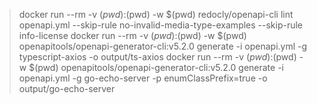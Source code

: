 > docker run --rm -v $(pwd):$(pwd) -w $(pwd) redocly/openapi-cli lint openapi.yml --skip-rule no-invalid-media-type-examples --skip-rule info-license
> docker run --rm -v $(pwd):$(pwd) -w $(pwd) openapitools/openapi-generator-cli:v5.2.0 generate -i openapi.yml -g typescript-axios -o output/ts-axios
> docker run --rm -v $(pwd):$(pwd) -w $(pwd) openapitools/openapi-generator-cli:v5.2.0 generate -i openapi.yml -g go-echo-server -p enumClassPrefix=true -o output/go-echo-server
